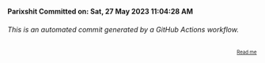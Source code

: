 **Parixshit Committed on: Sat, 27 May 2023 11:04:28 AM** <!-- 0556a071-0c52-4213-bcfb-8dd93a5e7b20 -->

###### This is an automated commit generated by a GitHub Actions workflow.

<div align="right"><sub><sup><a href="https://github.com/Parixshit/AutoCommit.git">Read me</a></sup></sub></div>

